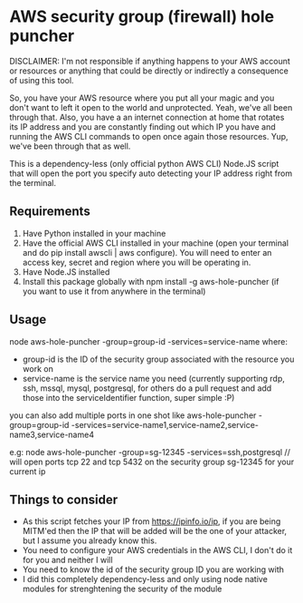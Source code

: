 # AWS security group (firewall) hole puncher

DISCLAIMER: I'm not responsible if anything happens to your AWS account or resources or anything that could be directly or indirectly a consequence of using this tool.

So, you have your AWS resource where you put all your magic and you don't want to left it open to the world and unprotected. Yeah, we've all been through that. Also, you have a an internet connection at home that rotates its IP address and you are constantly finding out which IP you have and running the AWS CLI commands to open once again those resources. Yup, we've been through that as well.

This is a dependency-less (only official python AWS CLI) Node.JS script that will open the port you specify auto detecting your IP address right from the terminal.

## Requirements

1) Have Python installed in your machine
2) Have the official AWS CLI installed in your machine (open your terminal and do pip install awscli | aws configure). You will need to enter an access key, secret and region where you will be operating in.
3) Have Node.JS installed
4) Install this package globally with npm install -g aws-hole-puncher (if you want to use it from anywhere in the terminal)

## Usage

node aws-hole-puncher -group=group-id -services=service-name
where:

- group-id is the ID of the security group associated with the resource you work on
- service-name is the service name you need (currently supporting rdp, ssh, mssql, mysql, postgresql, for others do a pull request and add those into the serviceIdentifier function, super simple :P)

you can also add multiple ports in one shot like
aws-hole-puncher -group=group-id -services=service-name1,service-name2,service-name3,service-name4

e.g: node aws-hole-puncher -group=sg-12345 -services=ssh,postgresql // will open ports tcp 22 and tcp 5432 on the security group sg-12345 for your current ip

## Things to consider

- As this script fetches your IP from https://ipinfo.io/ip, if you are being MITM'ed then the IP that will be added will be the one of your attacker, but I assume you already know this.
- You need to configure your AWS credentials in the AWS CLI, I don't do it for you and neither I will
- You need to know the id of the security group ID you are working with
- I did this completely dependency-less and only using node native modules for strenghtening the security of the module